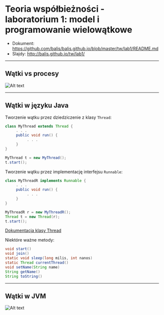 
# Teoria współbieżności - laboratorium 1: model i programowanie wielowątkowe
* Dokument: https://github.com/balis/balis.github.io/blob/master/tw/lab1/README.md
* Slajdy: http://balis.github.io/tw/lab1/

---

## Wątki vs procesy

![Alt text](http://galaxy.agh.edu.pl/~balis/dydakt/tw/lab1/ThreadDiagram.png "test")

---

## Wątki w języku Java

Tworzenie wątku przez dziedziczenie z klasy `Thread`:

```java
class MyThread extends Thread {
     . . .
     public void run() {
          . . .
     }
}

MyThread t = new MyThread();
t.start();
```

Tworzenie wątku przez implementację interfejsu `Runnable`:

```java
class MyThreadR implements Runnable {
     . . .
     public void run() { 
          . . . 
     } 
}

MyThreadR r = new MyThreadR();
Thread t = new Thread(r);
t.start();
```

[Dokumentacja klasy Thread](https://docs.oracle.com/javase/8/docs/api/java/lang/Thread.html)


Niektóre ważne metody:

```java
void start()
void join()
static void sleep(long milis, int nanos)
static Thread currentThread()
void setName(String name)
String getName()
String toString()
```

---

## Wątki w JVM
![Alt text](http://galaxy.agh.edu.pl/~balis/dydakt/tw/lab1/JVM_Internal_Architecture.png)
